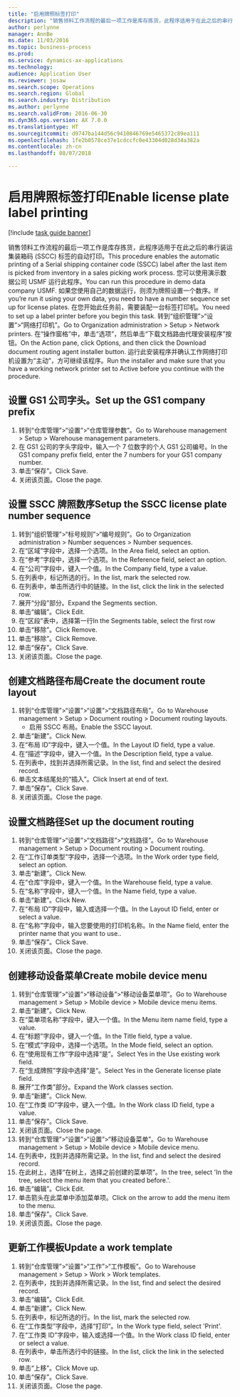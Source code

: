 ```yaml
--- 
title: "启用牌照标签打印"
description: "销售领料工作流程的最后一项工作是库存拣货，此程序适用于在此之后的串行装运集装箱码 (SSCC) 标签的自动打印。"
author: perlynne
manager: AnnBe
ms.date: 11/03/2016
ms.topic: business-process
ms.prod: 
ms.service: dynamics-ax-applications
ms.technology: 
audience: Application User
ms.reviewer: josaw
ms.search.scope: Operations
ms.search.region: Global
ms.search.industry: Distribution
ms.author: perlynne
ms.search.validFrom: 2016-06-30
ms.dyn365.ops.version: AX 7.0.0
ms.translationtype: HT
ms.sourcegitcommit: d9747ba144d56c9410846769e5465372c89ea111
ms.openlocfilehash: 1fe2b0578ce37e1cdccfc0e43304d028d34a382a
ms.contentlocale: zh-cn
ms.lasthandoff: 08/07/2018

---
```

# <a name="enable-license-plate-label-printing"></a><span data-ttu-id="5962a-103">启用牌照标签打印</span><span class="sxs-lookup"><span data-stu-id="5962a-103">Enable license plate label printing</span></span>

[!include [task guide banner](../../includes/task-guide-banner.md)]

<span data-ttu-id="5962a-104">销售领料工作流程的最后一项工作是库存拣货，此程序适用于在此之后的串行装运集装箱码 (SSCC) 标签的自动打印。</span><span class="sxs-lookup"><span data-stu-id="5962a-104">This procedure enables the automatic printing of a Serial shipping container code (SSCC) label after the last item is picked from inventory in a sales picking work process.</span></span> <span data-ttu-id="5962a-105">您可以使用演示数据公司 USMF 运行此程序。</span><span class="sxs-lookup"><span data-stu-id="5962a-105">You can run this procedure in demo data company USMF.</span></span> <span data-ttu-id="5962a-106">如果您使用自己的数据运行，则须为牌照设置一个数序。</span><span class="sxs-lookup"><span data-stu-id="5962a-106">If you’re run it using your own data, you need to have a number sequence set up for license plates.</span></span> <span data-ttu-id="5962a-107">在您开始此任务前，需要装配一台标签打印机。</span><span class="sxs-lookup"><span data-stu-id="5962a-107">You need to set up a label printer before you begin this task.</span></span> <span data-ttu-id="5962a-108">转到“组织管理”>“设置”>“网络打印机”。</span><span class="sxs-lookup"><span data-stu-id="5962a-108">Go to Organization administration > Setup > Network printers.</span></span> <span data-ttu-id="5962a-109">在“操作窗格”中，单击“选项”，然后单击“下载文档路由代理安装程序”按钮。</span><span class="sxs-lookup"><span data-stu-id="5962a-109">On the Action pane, click Options, and then click the Download document routing agent installer button.</span></span> <span data-ttu-id="5962a-110">运行此安装程序并确认工作网络打印机设置为“主动”，方可继续该程序。</span><span class="sxs-lookup"><span data-stu-id="5962a-110">Run the installer and make sure that you have a working network printer set to Active before you continue with the procedure.</span></span>


## <a name="set-up-the-gs1-company-prefix"></a><span data-ttu-id="5962a-111">设置 GS1 公司字头。</span><span class="sxs-lookup"><span data-stu-id="5962a-111">Set up the GS1 company prefix</span></span>
1. <span data-ttu-id="5962a-112">转到“仓库管理”>“设置”>“仓库管理参数”。</span><span class="sxs-lookup"><span data-stu-id="5962a-112">Go to Warehouse management > Setup > Warehouse management parameters.</span></span>
2. <span data-ttu-id="5962a-113">在 GS1 公司的字头字段中，输入一个 7 位数字的个人 GS1 公司编号。</span><span class="sxs-lookup"><span data-stu-id="5962a-113">In the GS1 company prefix field, enter the 7 numbers for your GS1 company number.</span></span>
3. <span data-ttu-id="5962a-114">单击“保存”。</span><span class="sxs-lookup"><span data-stu-id="5962a-114">Click Save.</span></span>
4. <span data-ttu-id="5962a-115">关闭该页面。</span><span class="sxs-lookup"><span data-stu-id="5962a-115">Close the page.</span></span>

## <a name="setup-the-sscc-license-plate-number-sequence"></a><span data-ttu-id="5962a-116">设置 SSCC 牌照数序</span><span class="sxs-lookup"><span data-stu-id="5962a-116">Setup the SSCC license plate number sequence</span></span>
1. <span data-ttu-id="5962a-117">转到“组织管理”>“标号规则”>“编号规则”。</span><span class="sxs-lookup"><span data-stu-id="5962a-117">Go to Organization administration > Number sequences > Number sequences.</span></span>
2. <span data-ttu-id="5962a-118">在“区域”字段中，选择一个选项。</span><span class="sxs-lookup"><span data-stu-id="5962a-118">In the Area field, select an option.</span></span>
3. <span data-ttu-id="5962a-119">在“参考”字段中，选择一个选项。</span><span class="sxs-lookup"><span data-stu-id="5962a-119">In the Reference field, select an option.</span></span>
4. <span data-ttu-id="5962a-120">在“公司”字段中，键入一个值。</span><span class="sxs-lookup"><span data-stu-id="5962a-120">In the Company field, type a value.</span></span>
5. <span data-ttu-id="5962a-121">在列表中，标记所选的行。</span><span class="sxs-lookup"><span data-stu-id="5962a-121">In the list, mark the selected row.</span></span>
6. <span data-ttu-id="5962a-122">在列表中，单击所选行中的链接。</span><span class="sxs-lookup"><span data-stu-id="5962a-122">In the list, click the link in the selected row.</span></span>
7. <span data-ttu-id="5962a-123">展开“分段”部分。</span><span class="sxs-lookup"><span data-stu-id="5962a-123">Expand the Segments section.</span></span>
8. <span data-ttu-id="5962a-124">单击“编辑”。</span><span class="sxs-lookup"><span data-stu-id="5962a-124">Click Edit.</span></span>
9. <span data-ttu-id="5962a-125">在“区段”表中，选择第一行</span><span class="sxs-lookup"><span data-stu-id="5962a-125">In the Segments table, select the first row</span></span>
10. <span data-ttu-id="5962a-126">单击“移除”。</span><span class="sxs-lookup"><span data-stu-id="5962a-126">Click Remove.</span></span>
11. <span data-ttu-id="5962a-127">单击“移除”。</span><span class="sxs-lookup"><span data-stu-id="5962a-127">Click Remove.</span></span>
12. <span data-ttu-id="5962a-128">单击“保存”。</span><span class="sxs-lookup"><span data-stu-id="5962a-128">Click Save.</span></span>
13. <span data-ttu-id="5962a-129">关闭该页面。</span><span class="sxs-lookup"><span data-stu-id="5962a-129">Close the page.</span></span>

## <a name="create-the-document-route-layout"></a><span data-ttu-id="5962a-130">创建文档路径布局</span><span class="sxs-lookup"><span data-stu-id="5962a-130">Create the document route layout</span></span>
1. <span data-ttu-id="5962a-131">转到“仓库管理”>“设置”>“设置”>“文档路径布局”。</span><span class="sxs-lookup"><span data-stu-id="5962a-131">Go to Warehouse management > Setup > Document routing > Document routing layouts.</span></span>
    * <span data-ttu-id="5962a-132">启用 SSCC 布局。</span><span class="sxs-lookup"><span data-stu-id="5962a-132">Enable the SSCC layout.</span></span>  
2. <span data-ttu-id="5962a-133">单击“新建”。</span><span class="sxs-lookup"><span data-stu-id="5962a-133">Click New.</span></span>
3. <span data-ttu-id="5962a-134">在“布局 ID”字段中，键入一个值。</span><span class="sxs-lookup"><span data-stu-id="5962a-134">In the Layout ID field, type a value.</span></span>
4. <span data-ttu-id="5962a-135">在“描述”字段中，键入一个值。</span><span class="sxs-lookup"><span data-stu-id="5962a-135">In the Description field, type a value.</span></span>
5. <span data-ttu-id="5962a-136">在列表中，找到并选择所需记录。</span><span class="sxs-lookup"><span data-stu-id="5962a-136">In the list, find and select the desired record.</span></span>
6. <span data-ttu-id="5962a-137">单击文本结尾处的“插入”。</span><span class="sxs-lookup"><span data-stu-id="5962a-137">Click Insert at end of text.</span></span>
7. <span data-ttu-id="5962a-138">单击“保存”。</span><span class="sxs-lookup"><span data-stu-id="5962a-138">Click Save.</span></span>
8. <span data-ttu-id="5962a-139">关闭该页面。</span><span class="sxs-lookup"><span data-stu-id="5962a-139">Close the page.</span></span>

## <a name="set-up-the-document-routing"></a><span data-ttu-id="5962a-140">设置文档路径</span><span class="sxs-lookup"><span data-stu-id="5962a-140">Set up the document routing</span></span>
1. <span data-ttu-id="5962a-141">转到“仓库管理”>“设置”>“文档路径”>“文档路径”。</span><span class="sxs-lookup"><span data-stu-id="5962a-141">Go to Warehouse management > Setup > Document routing > Document routing.</span></span>
2. <span data-ttu-id="5962a-142">在“工作订单类型”字段中，选择一个选项。</span><span class="sxs-lookup"><span data-stu-id="5962a-142">In the Work order type field, select an option.</span></span>
3. <span data-ttu-id="5962a-143">单击“新建”。</span><span class="sxs-lookup"><span data-stu-id="5962a-143">Click New.</span></span>
4. <span data-ttu-id="5962a-144">在“仓库”字段中，键入一个值。</span><span class="sxs-lookup"><span data-stu-id="5962a-144">In the Warehouse field, type a value.</span></span>
5. <span data-ttu-id="5962a-145">在“名称”字段中，键入一个值。</span><span class="sxs-lookup"><span data-stu-id="5962a-145">In the Name field, type a value.</span></span>
6. <span data-ttu-id="5962a-146">单击“新建”。</span><span class="sxs-lookup"><span data-stu-id="5962a-146">Click New.</span></span>
7. <span data-ttu-id="5962a-147">在“布局 ID”字段中，输入或选择一个值。</span><span class="sxs-lookup"><span data-stu-id="5962a-147">In the Layout ID field, enter or select a value.</span></span>
8. <span data-ttu-id="5962a-148">在“名称”字段中，输入您要使用的打印机名称。</span><span class="sxs-lookup"><span data-stu-id="5962a-148">In the Name field, enter the printer name that you want to use..</span></span>
9. <span data-ttu-id="5962a-149">单击“保存”。</span><span class="sxs-lookup"><span data-stu-id="5962a-149">Click Save.</span></span>
10. <span data-ttu-id="5962a-150">关闭该页面。</span><span class="sxs-lookup"><span data-stu-id="5962a-150">Close the page.</span></span>

## <a name="create-mobile-device-menu"></a><span data-ttu-id="5962a-151">创建移动设备菜单</span><span class="sxs-lookup"><span data-stu-id="5962a-151">Create mobile device menu</span></span>
1. <span data-ttu-id="5962a-152">转到“仓库管理”>“设置”>“移动设备”>“移动设备菜单项”。</span><span class="sxs-lookup"><span data-stu-id="5962a-152">Go to Warehouse management > Setup > Mobile device > Mobile device menu items.</span></span>
2. <span data-ttu-id="5962a-153">单击“新建”。</span><span class="sxs-lookup"><span data-stu-id="5962a-153">Click New.</span></span>
3. <span data-ttu-id="5962a-154">在“菜单项名称”字段中，键入一个值。</span><span class="sxs-lookup"><span data-stu-id="5962a-154">In the Menu item name field, type a value.</span></span>
4. <span data-ttu-id="5962a-155">在“标题”字段中，键入一个值。</span><span class="sxs-lookup"><span data-stu-id="5962a-155">In the Title field, type a value.</span></span>
5. <span data-ttu-id="5962a-156">在“模式”字段中，选择一个选项。</span><span class="sxs-lookup"><span data-stu-id="5962a-156">In the Mode field, select an option.</span></span>
6. <span data-ttu-id="5962a-157">在“使用现有工作”字段中选择“是”。</span><span class="sxs-lookup"><span data-stu-id="5962a-157">Select Yes in the Use existing work field.</span></span>
7. <span data-ttu-id="5962a-158">在“生成牌照”字段中选择”是“。</span><span class="sxs-lookup"><span data-stu-id="5962a-158">Select Yes in the Generate license plate field.</span></span>
8. <span data-ttu-id="5962a-159">展开“工作类”部分。</span><span class="sxs-lookup"><span data-stu-id="5962a-159">Expand the Work classes section.</span></span>
9. <span data-ttu-id="5962a-160">单击“新建”。</span><span class="sxs-lookup"><span data-stu-id="5962a-160">Click New.</span></span>
10. <span data-ttu-id="5962a-161">在“工作类 ID”字段中，键入一个值。</span><span class="sxs-lookup"><span data-stu-id="5962a-161">In the Work class ID field, type a value.</span></span>
11. <span data-ttu-id="5962a-162">单击“保存”。</span><span class="sxs-lookup"><span data-stu-id="5962a-162">Click Save.</span></span>
12. <span data-ttu-id="5962a-163">关闭该页面。</span><span class="sxs-lookup"><span data-stu-id="5962a-163">Close the page.</span></span>
13. <span data-ttu-id="5962a-164">转到“仓库管理”>“设置”>“设置”>“移动设备菜单”。</span><span class="sxs-lookup"><span data-stu-id="5962a-164">Go to Warehouse management > Setup > Mobile device > Mobile device menu.</span></span>
14. <span data-ttu-id="5962a-165">在列表中，找到并选择所需记录。</span><span class="sxs-lookup"><span data-stu-id="5962a-165">In the list, find and select the desired record.</span></span>
15. <span data-ttu-id="5962a-166">在此树上，选择“在树上，选择之前创建的菜单项”。</span><span class="sxs-lookup"><span data-stu-id="5962a-166">In the tree, select 'In the tree, select the menu item that you created before.'.</span></span>
16. <span data-ttu-id="5962a-167">单击“编辑”。</span><span class="sxs-lookup"><span data-stu-id="5962a-167">Click Edit.</span></span>
17. <span data-ttu-id="5962a-168">单击箭头在此菜单中添加菜单项。</span><span class="sxs-lookup"><span data-stu-id="5962a-168">Click on the arrow to add the menu item to the menu.</span></span>
18. <span data-ttu-id="5962a-169">单击“保存”。</span><span class="sxs-lookup"><span data-stu-id="5962a-169">Click Save.</span></span>
19. <span data-ttu-id="5962a-170">关闭该页面。</span><span class="sxs-lookup"><span data-stu-id="5962a-170">Close the page.</span></span>

## <a name="update-a-work-template"></a><span data-ttu-id="5962a-171">更新工作模板</span><span class="sxs-lookup"><span data-stu-id="5962a-171">Update a work template</span></span>
1. <span data-ttu-id="5962a-172">转到“仓库管理”>“设置”>“工作”>“工作模板”。</span><span class="sxs-lookup"><span data-stu-id="5962a-172">Go to Warehouse management > Setup > Work > Work templates.</span></span>
2. <span data-ttu-id="5962a-173">在列表中，找到并选择所需记录。</span><span class="sxs-lookup"><span data-stu-id="5962a-173">In the list, find and select the desired record.</span></span>
3. <span data-ttu-id="5962a-174">单击“编辑”。</span><span class="sxs-lookup"><span data-stu-id="5962a-174">Click Edit.</span></span>
4. <span data-ttu-id="5962a-175">单击“新建”。</span><span class="sxs-lookup"><span data-stu-id="5962a-175">Click New.</span></span>
5. <span data-ttu-id="5962a-176">在列表中，标记所选的行。</span><span class="sxs-lookup"><span data-stu-id="5962a-176">In the list, mark the selected row.</span></span>
6. <span data-ttu-id="5962a-177">在“工作类型”字段中，选择“打印”。</span><span class="sxs-lookup"><span data-stu-id="5962a-177">In the Work type field, select 'Print'.</span></span>
7. <span data-ttu-id="5962a-178">在“工作类 ID”字段中，输入或选择一个值。</span><span class="sxs-lookup"><span data-stu-id="5962a-178">In the Work class ID field, enter or select a value.</span></span>
8. <span data-ttu-id="5962a-179">在列表中，单击所选行中的链接。</span><span class="sxs-lookup"><span data-stu-id="5962a-179">In the list, click the link in the selected row.</span></span>
9. <span data-ttu-id="5962a-180">单击“上移”。</span><span class="sxs-lookup"><span data-stu-id="5962a-180">Click Move up.</span></span>
10. <span data-ttu-id="5962a-181">单击“保存”。</span><span class="sxs-lookup"><span data-stu-id="5962a-181">Click Save.</span></span>
11. <span data-ttu-id="5962a-182">关闭该页面。</span><span class="sxs-lookup"><span data-stu-id="5962a-182">Close the page.</span></span>


